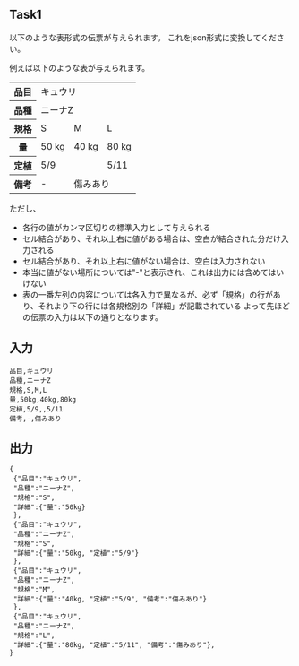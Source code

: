 ## Task1

以下のような表形式の伝票が与えられます。
これをjson形式に変換してください。

例えば以下のような表が与えられます。
<table>
  <tr>
    <th>品目</th>
    <td colspan="3">キュウリ</td>
  </tr>
  <tr>
    <th>品種</th>
    <td colspan="3">ニーナZ</td>
  </tr>
  <tr>
    <th>規格</td>
    <td>S</td>
    <td>M</td>
    <td>L</td>
  </tr>
  <tr>
    <th>量</th>
    <td>50 kg</td>
    <td>40 kg</td>
    <td>80 kg</td>
  </tr>
  <tr>
    <th>定植</th>
    <td colspan="2">5/9</td>
    <td>5/11</td>
  </tr>
  <tr>
    <th>備考</th>
    <td>-</td>
    <td colspan="2">傷みあり</td>
  </tr>
</table>


ただし、
- 各行の値がカンマ区切りの標準入力として与えられる
- セル結合があり、それ以上右に値がある場合は、空白が結合された分だけ入力される
- セル結合があり、それ以上右に値がない場合は、空白は入力されない
- 本当に値がない場所については"-"と表示され、これは出力には含めてはいけない
- 表の一番左列の内容については各入力で異なるが、必ず「規格」の行があり、それより下の行には各規格別の「詳細」が記載されている
よって先ほどの伝票の入力は以下の通りとなります。

## 入力
```plain
品目,キュウリ
品種,ニーナZ
規格,S,M,L
量,50kg,40kg,80kg
定植,5/9,,5/11
備考,-,傷みあり
```

## 出力
```
{
 {"品目":"キュウリ",
 "品種":"ニーナZ",
 "規格":"S",
 "詳細":{"量":"50kg}
 },
 {"品目":"キュウリ",
 "品種":"ニーナZ",
 "規格":"S",
 "詳細":{"量":"50kg, "定植":"5/9"}
 },
 {"品目":"キュウリ",
 "品種":"ニーナZ",
 "規格":"M",
 "詳細":{"量":"40kg, "定植":"5/9", "備考":"傷みあり"}
 },
 {"品目":"キュウリ",
 "品種":"ニーナZ",
 "規格":"L",
 "詳細":{"量":"80kg, "定植":"5/11", "備考":"傷みあり"},
}
```
